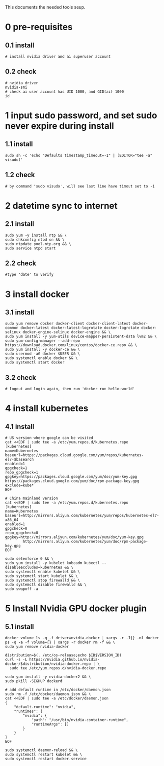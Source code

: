 This documents the needed tools seup.

# 0 pre-requisites
## 0.1 install
`# install nvidia driver and ai superuser account`

## 0.2 check
```
# nvidia driver
nvidia-smi
# check ai user account has UID 1000, and GID(ai) 1000
id
```

# 1 input sudo password, and set sudo never expire during install
## 1.1 install
`sudo sh -c 'echo "Defaults timestamp_timeout=-1" | (EDITOR="tee -a" visudo)'`
## 1.2 check
`# by command 'sudo visudo', will see last line have timout set to -1`

# 2 datetime sync to internet
## 2.1 install
```
sudo yum -y install ntp && \
sudo chkconfig ntpd on && \
sudo ntpdate pool.ntp.org && \
sudo service ntpd start
```
## 2.2 check
```#type 'date' to verify```

# 3 install docker
## 3.1 install
```
sudo yum remove docker docker-client docker-client-latest docker-common docker-latest docker-latest-logrotate docker-logrotate docker-selinux docker-engine-selinux docker-engine && \
sudo yum install -y yum-utils device-mapper-persistent-data lvm2 && \
sudo yum-config-manager --add-repo https://download.docker.com/linux/centos/docker-ce.repo && \
sudo yum install -y docker-ce && \
sudo usermod -aG docker $USER && \
sudo systemctl enable docker && \
sudo systemctl start docker
```
## 3.2 check
`# logout and login again, then run 'docker run hello-world' `


# 4 install kubernetes
## 4.1 install
```
# US version where google can be visited
cat <<EOF | sudo tee -a /etc/yum.repos.d/kubernetes.repo
[kubernetes]
name=Kubernetes
baseurl=https://packages.cloud.google.com/yum/repos/kubernetes-el7-$basearch
enabled=1
gpgcheck=1
repo_gpgcheck=1
gpgkey=https://packages.cloud.google.com/yum/doc/yum-key.gpg https://packages.cloud.google.com/yum/doc/rpm-package-key.gpg
exclude=kube*
EOF

# China mainland version
cat <<EOF | sudo tee -a /etc/yum.repos.d/kubernetes.repo
[kubernetes]
name=Kubernetes
baseurl=http://mirrors.aliyun.com/kubernetes/yum/repos/kubernetes-el7-x86_64
enabled=1
gpgcheck=0
repo_gpgcheck=0
gpgkey=http://mirrors.aliyun.com/kubernetes/yum/doc/yum-key.gpg
        http://mirrors.aliyun.com/kubernetes/yum/doc/rpm-package-key.gpg
EOF
```
```
sudo setenforce 0 && \
sudo yum install -y kubelet kubeadm kubectl --disableexcludes=kubernetes && \
sudo systemctl enable kubelet && \
sudo systemctl start kubelet && \
sudo systemctl stop firewalld && \
sudo systemctl disable firewalld && \
sudo swapoff -a
```

# 5 Install Nvidia GPU docker plugin
## 5.1 install 
```
docker volume ls -q -f driver=nvidia-docker | xargs -r -I{} -n1 docker ps -q -a -f volume={} | xargs -r docker rm -f && \
sudo yum remove nvidia-docker
```
```
distribution=$(. /etc/os-release;echo $ID$VERSION_ID)
curl -s -L https://nvidia.github.io/nvidia-docker/$distribution/nvidia-docker.repo | \
  sudo tee /etc/yum.repos.d/nvidia-docker.repo
```
```
sudo yum install -y nvidia-docker2 && \
sudo pkill -SIGHUP dockerd
```

```
# add default runtime in /etc/docker/daemon.json
sudo rm -f /etc/docker/daemon.json && \
cat <<EOF | sudo tee -a /etc/docker/daemon.json
{
    "default-runtime": "nvidia",
    "runtimes": {
        "nvidia": {
            "path": "/usr/bin/nvidia-container-runtime",
            "runtimeArgs": []
        }
    }
}
EOF 
```
```
sudo systemctl daemon-reload && \
sudo systemctl restart kubelet && \
sudo systemctl restart docker.service
```

